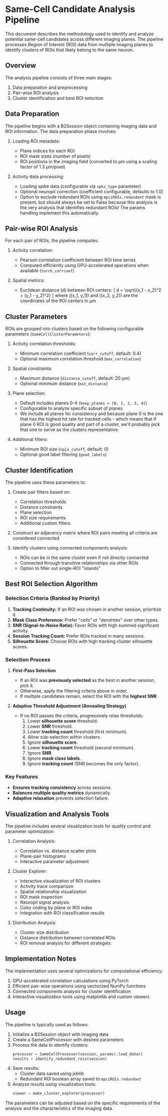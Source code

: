 # Same-Cell Candidate Analysis Pipeline

This document describes the methodology used to identify and analyze potential same-cell candidates across different imaging planes. The pipeline processes Region of Interest (ROI) data from multiple imaging planes to identify clusters of ROIs that likely belong to the same neuron.

## Overview

The analysis pipeline consists of three main stages:
1. Data preparation and preprocessing
2. Pair-wise ROI analysis
3. Cluster identification and best ROI selection

## Data Preparation

The pipeline begins with a B2Session object containing imaging data and ROI information. The data preparation phase involves:

1. Loading ROI metadata:
   - Plane indices for each ROI
   - ROI mask sizes (number of pixels)
   - ROI positions in the imaging field (converted to μm using a scaling factor of 1.3 μm/pixel)

2. Activity data processing:
   - Loading spike data (configurable via `spks_type` parameter)
   - Optional neuropil correction (coefficient configurable, defaults to 1.0)
   - Option to exclude redundant ROIs using `mpciROIs.redundant` mask is present, but should always be set to False because this analysis is the very analysis that identifies redundant ROIs! The params handling implement this automatically.

## Pair-wise ROI Analysis

For each pair of ROIs, the pipeline computes:

1. Activity correlation:
   - Pearson correlation coefficient between ROI time series
   - Computed efficiently using GPU-accelerated operations when available (`torch_corrcoef`)

2. Spatial metrics:
   - Euclidean distance \(d\) between ROI centers:
     \[ d = \sqrt{(x_1 - x_2)^2 + (y_1 - y_2)^2} \]
   where \((x_1, y_1)\) and \((x_2, y_2)\) are the coordinates of the ROI centers in μm

## Cluster Parameters

ROIs are grouped into clusters based on the following configurable parameters (`SameCellClusterParameters`):

1. Activity correlation thresholds:
   - Minimum correlation coefficient (`corr_cutoff`, default: 0.4)
   - Optional maximum correlation threshold (`max_correlation`)

2. Spatial constraints:
   - Maximum distance (`distance_cutoff`, default: 20 μm)
   - Optional minimum distance (`min_distance`)

3. Plane selection:
   - Default includes planes 0-4 (`keep_planes = [0, 1, 2, 3, 4]`)
   - Configurable to analyze specific subset of planes
   - We include all planes for consistency and because plane 0 is the one that has the highest hit rate for tracked cells - which means that if plane 0 ROI is good quality and part of a cluster, we'll probably pick that one to serve as the clusters representative. 

4. Additional filters:
   - Minimum ROI size (`npix_cutoff`, default: 0)
   - Optional good label filtering (`good_labels`)

## Cluster Identification

The pipeline uses these parameters to:

1. Create pair filters based on:
   - Correlation thresholds
   - Distance constraints
   - Plane selection
   - ROI size requirements
   - Additional custom filters

2. Construct an adjacency matrix where ROI pairs meeting all criteria are considered connected

3. Identify clusters using connected components analysis:
   - ROIs can be in the same cluster even if not directly connected
   - Connected through transitive relationships via other ROIs
   - Option to filter out single-ROI "islands"

## Best ROI Selection Algorithm

### **Selection Criteria (Ranked by Priority)**
1. **Tracking Continuity:** If an ROI was chosen in another session, prioritize it.
2. **Mask Class Preference:** Prefer "cells" or "dendrites" over other types.
3. **SNR (Signal-to-Noise Ratio):** Favor ROIs with high summed significant activity.
4. **Session Tracking Count:** Prefer ROIs tracked in many sessions.
5. **Silhouette Score:** Choose ROIs with high tracking cluster silhouette scores.

### **Selection Process**
1. **First-Pass Selection**
   - If an ROI was **previously selected** as the best in another session, pick it.
   - Otherwise, apply the filtering criteria above in order.
   - If multiple candidates remain, select the ROI with the **highest SNR**.

2. **Adaptive Threshold Adjustment (Annealing Strategy)**
   - If no ROI passes the criteria, progressively relax thresholds:
     1. Lower **silhouette score** threshold.
     2. Lower **SNR** threshold.
     3. Lower **tracking count** threshold (first minimum).
     4. Allow sub-selection within clusters.
     5. Ignore **silhouette score**.
     6. Lower **tracking count** threshold (second minimum).
     7. Ignore **SNR**.
     8. Ignore **mask class labels**.
     9. Ignore **tracking count** (SNR becomes the only factor).

### **Key Features**
- **Ensures tracking consistency** across sessions.
- **Balances multiple quality metrics** dynamically.
- **Adaptive relaxation** prevents selection failure.

## Visualization and Analysis Tools

The pipeline includes several visualization tools for quality control and parameter optimization:

1. Correlation Analysis:
   - Correlation vs. distance scatter plots
   - Plane-pair histograms
   - Interactive parameter adjustment

2. Cluster Explorer:
   - Interactive visualization of ROI clusters
   - Activity trace comparison
   - Spatial relationship visualization
   - ROI mask inspection
   - Neuropil signal analysis
   - Color coding by plane or ROI index
   - Integration with ROI classification results

3. Distribution Analysis:
   - Cluster size distribution
   - Distance distribution between correlated ROIs
   - ROI removal analysis for different strategies

## Implementation Notes

The implementation uses several optimizations for computational efficiency:

1. GPU-accelerated correlation calculations using PyTorch
2. Efficient pair-wise operations using vectorized NumPy functions
3. Connected components analysis for cluster identification
4. Interactive visualization tools using matplotlib and custom viewers

## Usage

The pipeline is typically used as follows:

1. Initialize a B2Session object with imaging data
2. Create a SameCellProcessor with desired parameters
3. Process the data to identify clusters:
   ```python
   processor = SameCellProcessor(session, params).load_data()
   results = identify_redundant_rois(session)
   ```
4. Save results:
   - Cluster data saved using joblib
   - Redundant ROI boolean array saved to `mpciROIs.redundant`
5. Analyze results using visualization tools:
   ```python
   viewer = make_cluster_explorer(processor)
   ```

The parameters can be adjusted based on the specific requirements of the analysis and the characteristics of the imaging data.
